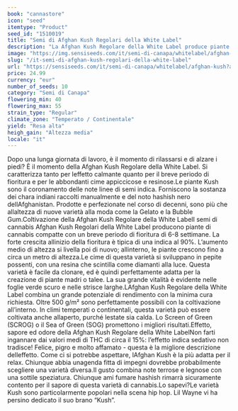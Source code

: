 ```yaml
---
book: "cannastore"
icon: "seed"
itemtype: "Product"
seed_id: "1510019"
title: "Semi di Afghan Kush Regolari della White Label"
description: "La Afghan Kush Regolare della White Label produce piante compatte e resinose con il 90% di geni indica. Tempo di fioritura breve da 45 a 55 giorni."
image: "https://img.sensiseeds.com/it/semi-di-canapa/whitelabel/afghan-kush-image.png"
slug: "/it-semi-di-afghan-kush-regolari-della-white-label"
url: "https://sensiseeds.com/it/semi-di-canapa/whitelabel/afghan-kush?a_aid=cannastore"
price: 24.99
currency: "eur"
number_of_seeds: 10
category: "Semi di Canapa"
flowering_min: 40
flowering_max: 55
strain_type: "Regular"
climate_zone: "Temperato / Continentale"
yield: "Resa alta"
heigh_gain: "Altezza media"
locale: "it"
---
```

Dopo una lunga giornata di lavoro, è il momento di rilassarsi e di alzare i piedi? È il momento della Afghan Kush Regolare della White Label. Si caratterizza tanto per leffetto calmante quanto per il breve periodo di fioritura e per le abbondanti cime appiccicose e resinose.Le piante Kush sono il coronamento delle note linee di semi indica. Forniscono la sostanza dei chara indiani raccolti manualmente e del noto hashish nero dellAfghanistan. Prodotte e perfezionate nel corso di decenni, sono più che allaltezza di nuove varietà alla moda come la Gelato e la Bubble Gum.Coltivazione della Afghan Kush Regolare della White LabelI semi di cannabis Afghan Kush Regolari della White Label producono piante di cannabis compatte con un breve periodo di fioritura di 6-8 settimane. La forte crescita allinizio della fioritura è tipica di una indica al 90%. L’aumento medio di altezza si livella poi di nuovo; allinterno, le piante crescono fino a circa un metro di altezza.Le cime di questa varietà si sviluppano in pepite possenti, con una resina che scintilla come diamanti alla luce. Questa varietà è facile da clonare, ed è quindi perfettamente adatta per la creazione di piante madri o talee. La sua grande vitalità è evidente nelle foglie verde scuro e nelle strisce larghe.LAfghan Kush Regolare della White Label combina un grande potenziale di rendimento con la minima cura richiesta. Oltre 500 g/m² sono perfettamente possibili con la coltivazione all’interno. In climi temperati o continentali, questa varietà può essere coltivata anche allaperto, purché lestate sia calda. Lo Screen of Green (SCROG) o il Sea of Green (SOG) promettono i migliori risultati.Effetto, sapore ed odore della Afghan Kush Regolare della White LabelNon farti ingannare dai valori medi di THC di circa il 15%: l’effetto indica sedativo non tradisce! Felice, pigro e molto affamato - questa è la migliore descrizione delleffetto. Come ci si potrebbe aspettare, lAfghan Kush è la più adatta per il relax. Chiunque abbia unagenda fitta di impegni dovrebbe probabilmente scegliere una varietà diversa.Il gusto combina note terrose e legnose con una sottile speziatura. Chiunque ami fumare hashish rimarrà sicuramente contento per il sapore di questa varietà di cannabis.Lo sapevi?Le varietà Kush sono particolarmente popolari nella scena hip hop. Lil Wayne vi ha persino dedicato il suo brano “Kush”.
